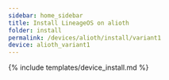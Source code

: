 ```yaml
---
sidebar: home_sidebar
title: Install LineageOS on alioth
folder: install
permalink: /devices/alioth/install/variant1
device: alioth_variant1
---
```

{% include templates/device_install.md %}

